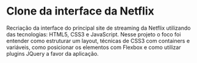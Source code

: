 # Clone da interface da Netflix

Recriação da interface do principal site de streaming da Netflix utilizando das tecnologias: HTML5, CSS3 e JavaScript. Nesse projeto o foco foi entender como estruturar um layout, técnicas de CSS3 com containers e variáveis, como posicionar os elementos com Flexbox e como utilizar plugins JQuery a favor da aplicação.